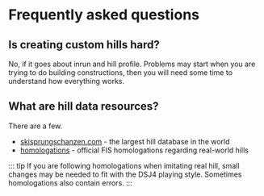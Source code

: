 # Frequently asked questions

## Is creating custom hills hard?

No, if it goes about inrun and hill profile. Problems may start when you are trying to do building constructions, then you will need some time to understand how everything works.

## What are hill data resources?

There are a few.

* [skisprungschanzen.com](http://skisprungschanzen.com/) - the largest hill database in the world
* [homologations](https://www.fis-ski.com/DB/ski-jumping/homologations.html) - official FIS homologations regarding real-world hills

::: tip
If you are following homologations when imitating real hill, small changes may be needed to fit with the DSJ4 playing style. Sometimes homologations also contain errors.
:::
